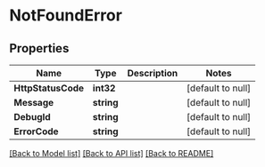# NotFoundError

## Properties
Name | Type | Description | Notes
------------ | ------------- | ------------- | -------------
**HttpStatusCode** | **int32** |  | [default to null]
**Message** | **string** |  | [default to null]
**DebugId** | **string** |  | [default to null]
**ErrorCode** | **string** |  | [default to null]

[[Back to Model list]](../README.md#documentation-for-models) [[Back to API list]](../README.md#documentation-for-api-endpoints) [[Back to README]](../README.md)

